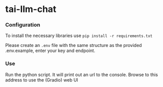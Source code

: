 # tai-llm-chat

### Configuration
To install the necessary libraries use `pip install -r requirements.txt`

Please create an `.env` file with the same structure as the provided .env.example, enter your key and endpoint.

### Use
Run the python script. 
It will print out an url to the console. 
Browse to this address to use the (Gradio) web UI